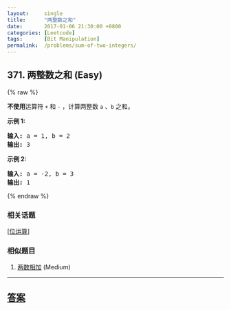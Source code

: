 ```yaml
---
layout:     single
title:      "两整数之和"
date:       2017-01-06 21:30:00 +0800
categories: [Leetcode]
tags:       [Bit Manipulation]
permalink:  /problems/sum-of-two-integers/
---
```


## 371. 两整数之和 (Easy)

{% raw %}

<p><strong>不使用</strong>运算符&nbsp;<code>+</code> 和&nbsp;<code>-</code>&nbsp;​​​​​​​，计算两整数&nbsp;​​​​​​​<code>a</code>&nbsp;、<code>b</code>&nbsp;​​​​​​​之和。</p>

<p><strong>示例 1:</strong></p>

<pre><strong>输入: </strong>a = 1, b = 2
<strong>输出: </strong>3
</pre>

<p><strong>示例 2:</strong></p>

<pre><strong>输入: </strong>a = -2, b = 3
<strong>输出: </strong>1</pre>

{% endraw %}

### 相关话题
  [[位运算](https://github.com/openset/leetcode/tree/master/tag/bit-manipulation/README.md)]

### 相似题目
  1. [两数相加](/problems/add-two-numbers) (Medium)

---

## [答案](https://github.com/openset/leetcode/tree/master/problems/sum-of-two-integers)
